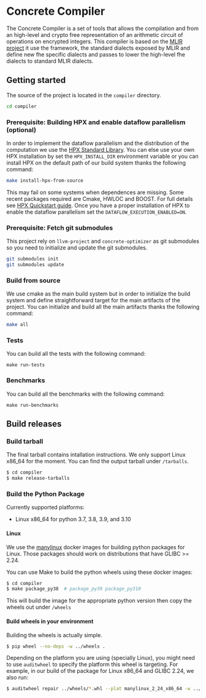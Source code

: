 # Concrete Compiler

The Concrete Compiler is a set of tools that allows the compilation and from an high-level and crypto free representation of an arithmetic circuit of operations on encrypted integers.
This compiler is based on the [MLIR project](https://mlir.llvm.org/) it use the framework, the standard dialects exposed by MLIR and define new fhe specific dialects and passes to lower the high-level fhe dialects to standard MLIR dialects.

## Getting started

The source of the project is located in the `compiler` directory.

```sh
cd compiler
```

### Prerequisite: Building HPX and enable dataflow parallelism (optional)

In order to implement the dataflow parallelism and the distribution of the computation we use the [HPX Standard Library](https://hpx-docs.stellar-group.org/). You can else use your own HPX installation by set the `HPX_INSTALL_DIR` environment variable or you can install HPX on the default path of our build system thanks the following command:

```sh
make install-hpx-from-source
```

This may fail on some systems when dependences are missing. Some recent packages required are Cmake, HWLOC and BOOST. For full details see [HPX Quickstart guide](https://hpx-docs.stellar-group.org/tags/1.7.1/html/quickstart.html).
Once you have a proper installation of HPX to enable the dataflow parallelism set the `DATAFLOW_EXECUTION_ENABLED=ON`.

### Prerequisite: Fetch git submodules

This project rely on `llvm-project` and `concrete-optimizer` as git submodules so you need to initialize and update the git submodules.

```sh
git submodules init
git submodules update
```

### Build from source

We use cmake as the main build system but in order to initialize the build system and define straightforward target for the main artifacts of the project. You can initialize and build all the main artifacts thanks the following command:

```sh
make all
```

### Tests

You can build all the tests with the following command:

```
make run-tests
```

### Benchmarks

You can build all the benchmarks with the following command:

```
make run-benchmarks
```

## Build releases

### Build tarball

The final tarball contains intallation instructions. We only support Linux x86_64 for the moment. You can find the output tarball under `/tarballs`.

```bash
$ cd compiler
$ make release-tarballs
```

### Build the Python Package

Currently supported platforms:
- Linux x86_64 for python 3.7, 3.8, 3.9, and 3.10

#### Linux

We use the [manylinux](https://github.com/pypa/manylinux) docker images for building python packages for Linux. Those packages should work on distributions that have GLIBC >= 2.24.

You can use Make to build the python wheels using these docker images:

```bash
$ cd compiler
$ make package_py38  # package_py39 package_py310
```

This will build the image for the appropriate python version then copy the wheels out under `/wheels`

#### Build wheels in your environment

Building the wheels is actually simple.

```bash
$ pip wheel --no-deps -w ../wheels .
```

Depending on the platform you are using (specially Linux), you might need to use `auditwheel` to specify the platform this wheel is targeting. For example, in our build of the package for Linux x86_64 and GLIBC 2.24, we also run:

```bash
$ auditwheel repair ../wheels/*.whl --plat manylinux_2_24_x86_64 -w ../wheels
```
